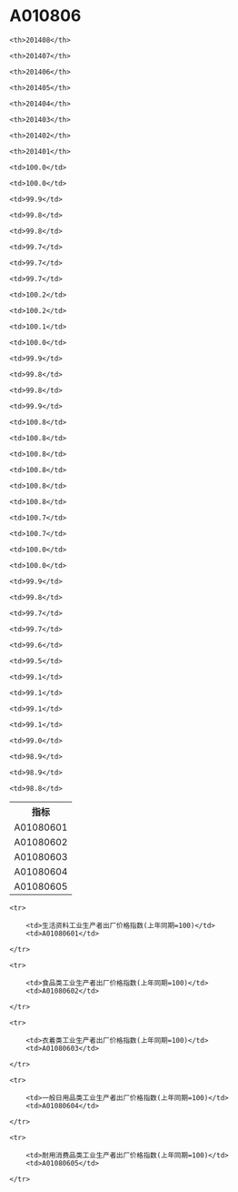 A010806
======


<table>

<tr>
    <th>指标</th>
    
    <th>201408</th>
    
    <th>201407</th>
    
    <th>201406</th>
    
    <th>201405</th>
    
    <th>201404</th>
    
    <th>201403</th>
    
    <th>201402</th>
    
    <th>201401</th>
    
</tr>


<tr>
    <td>A01080601</td>
    
    <td>100.0</td>
    
    <td>100.0</td>
    
    <td>99.9</td>
    
    <td>99.8</td>
    
    <td>99.8</td>
    
    <td>99.7</td>
    
    <td>99.7</td>
    
    <td>99.7</td>
    

</tr>

<tr>
    <td>A01080602</td>
    
    <td>100.2</td>
    
    <td>100.2</td>
    
    <td>100.1</td>
    
    <td>100.0</td>
    
    <td>99.9</td>
    
    <td>99.8</td>
    
    <td>99.8</td>
    
    <td>99.9</td>
    

</tr>

<tr>
    <td>A01080603</td>
    
    <td>100.8</td>
    
    <td>100.8</td>
    
    <td>100.8</td>
    
    <td>100.8</td>
    
    <td>100.8</td>
    
    <td>100.8</td>
    
    <td>100.7</td>
    
    <td>100.7</td>
    

</tr>

<tr>
    <td>A01080604</td>
    
    <td>100.0</td>
    
    <td>100.0</td>
    
    <td>99.9</td>
    
    <td>99.8</td>
    
    <td>99.7</td>
    
    <td>99.7</td>
    
    <td>99.6</td>
    
    <td>99.5</td>
    

</tr>

<tr>
    <td>A01080605</td>
    
    <td>99.1</td>
    
    <td>99.1</td>
    
    <td>99.1</td>
    
    <td>99.1</td>
    
    <td>99.0</td>
    
    <td>98.9</td>
    
    <td>98.9</td>
    
    <td>98.8</td>
    

</tr>


</table>

<table>
    
    <tr>

        <td>生活资料工业生产者出厂价格指数(上年同期=100)</td>
        <td>A01080601</td>

    </tr>
    
    <tr>

        <td>食品类工业生产者出厂价格指数(上年同期=100)</td>
        <td>A01080602</td>

    </tr>
    
    <tr>

        <td>衣着类工业生产者出厂价格指数(上年同期=100)</td>
        <td>A01080603</td>

    </tr>
    
    <tr>

        <td>一般日用品类工业生产者出厂价格指数(上年同期=100)</td>
        <td>A01080604</td>

    </tr>
    
    <tr>

        <td>耐用消费品类工业生产者出厂价格指数(上年同期=100)</td>
        <td>A01080605</td>

    </tr>
    
</table>